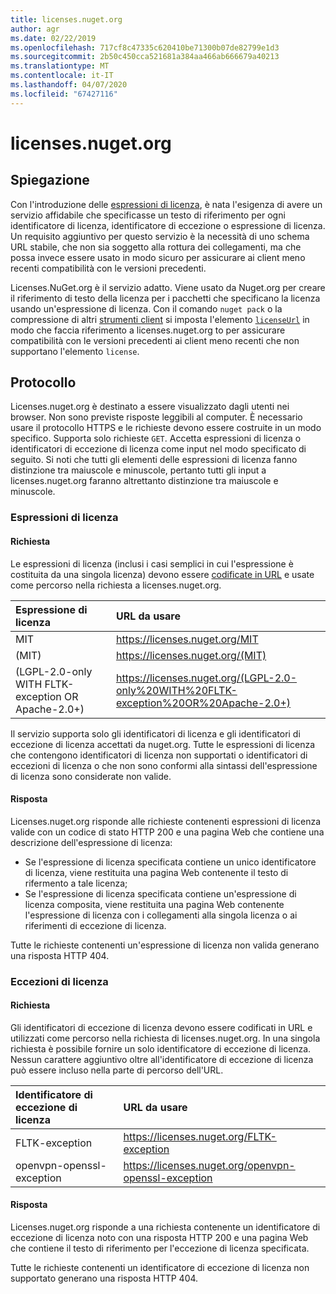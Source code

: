 ```yaml
---
title: licenses.nuget.org
author: agr
ms.date: 02/22/2019
ms.openlocfilehash: 717cf8c47335c620410be71300b07de82799e1d3
ms.sourcegitcommit: 2b50c450cca521681a384aa466ab666679a40213
ms.translationtype: MT
ms.contentlocale: it-IT
ms.lasthandoff: 04/07/2020
ms.locfileid: "67427116"
---
```

# <a name="licensesnugetorg"></a>licenses.nuget.org

## <a name="rationale"></a>Spiegazione

Con l'introduzione delle [espressioni di licenza](../reference/nuspec.md#license), è nata l'esigenza di avere un servizio affidabile che specificasse un testo di riferimento per ogni identificatore di licenza, identificatore di eccezione o espressione di licenza.
Un requisito aggiuntivo per questo servizio è la necessità di uno schema URL stabile, che non sia soggetto alla rottura dei collegamenti, ma che possa invece essere usato in modo sicuro per assicurare ai client meno recenti compatibilità con le versioni precedenti.

Licenses.NuGet.org è il servizio adatto. Viene usato da Nuget.org per creare il riferimento di testo della licenza per i pacchetti che specificano la licenza usando un'espressione di licenza. Con il comando `nuget pack` o la compressione di altri [strumenti client](../install-nuget-client-tools.md) si imposta l'elemento [`licenseUrl`](../reference/nuspec.md#licenseurl) in modo che faccia riferimento a licenses.nuget.org to per assicurare compatibilità con le versioni precedenti ai client meno recenti che non supportano l'elemento `license`.

## <a name="protocol"></a>Protocollo

Licenses.nuget.org è destinato a essere visualizzato dagli utenti nei browser. Non sono previste risposte leggibili al computer.
È necessario usare il protocollo HTTPS e le richieste devono essere costruite in un modo specifico. Supporta solo richieste `GET`.
Accetta espressioni di licenza o identificatori di eccezione di licenza come input nel modo specificato di seguito. Si noti che tutti gli elementi delle espressioni di licenza fanno distinzione tra maiuscole e minuscole, pertanto tutti gli input a licenses.nuget.org faranno altrettanto distinzione tra maiuscole e minuscole.

### <a name="license-expressions"></a>Espressioni di licenza

#### <a name="request"></a>Richiesta

Le espressioni di licenza (inclusi i casi semplici in cui l'espressione è costituita da una singola licenza) devono essere [codificate in URL](https://tools.ietf.org/html/rfc3986#section-2.1) e usate come percorso nella richiesta a licenses.nuget.org.

| Espressione di licenza | URL da usare |
|:---|:---|
| MIT                                                | <https://licenses.nuget.org/MIT> |
| (MIT)                                              | <https://licenses.nuget.org/(MIT)> |
| (LGPL-2.0-only WITH FLTK-exception OR Apache-2.0+) | <https://licenses.nuget.org/(LGPL-2.0-only%20WITH%20FLTK-exception%20OR%20Apache-2.0+)> |

Il servizio supporta solo gli identificatori di licenza e gli identificatori di eccezione di licenza accettati da nuget.org. Tutte le espressioni di licenza che contengono identificatori di licenza non supportati o identificatori di eccezioni di licenza o che non sono conformi alla sintassi dell'espressione di licenza sono considerate non valide.

#### <a name="response"></a>Risposta

Licenses.nuget.org risponde alle richieste contenenti espressioni di licenza valide con un codice di stato HTTP 200 e una pagina Web che contiene una descrizione dell'espressione di licenza:

* Se l'espressione di licenza specificata contiene un unico identificatore di licenza, viene restituita una pagina Web contenente il testo di rifermento a tale licenza;
* Se l'espressione di licenza specificata contiene un'espressione di licenza composita, viene restituita una pagina Web contenente l'espressione di licenza con i collegamenti alla singola licenza o ai riferimenti di eccezione di licenza.

Tutte le richieste contenenti un'espressione di licenza non valida generano una risposta HTTP 404.

### <a name="license-exceptions"></a>Eccezioni di licenza

#### <a name="request"></a>Richiesta

Gli identificatori di eccezione di licenza devono essere codificati in URL e utilizzati come percorso nella richiesta di licenses.nuget.org. In una singola richiesta è possibile fornire un solo identificatore di eccezione di licenza. Nessun carattere aggiuntivo oltre all'identificatore di eccezione di licenza può essere incluso nella parte di percorso dell'URL.

| Identificatore di eccezione di licenza | URL da usare |
|:---|:---|
|FLTK-exception            | <https://licenses.nuget.org/FLTK-exception> |
|openvpn-openssl-exception | <https://licenses.nuget.org/openvpn-openssl-exception> |

#### <a name="response"></a>Risposta

Licenses.nuget.org risponde a una richiesta contenente un identificatore di eccezione di licenza noto con una risposta HTTP 200 e una pagina Web che contiene il testo di riferimento per l'eccezione di licenza specificata.

Tutte le richieste contenenti un identificatore di eccezione di licenza non supportato generano una risposta HTTP 404.